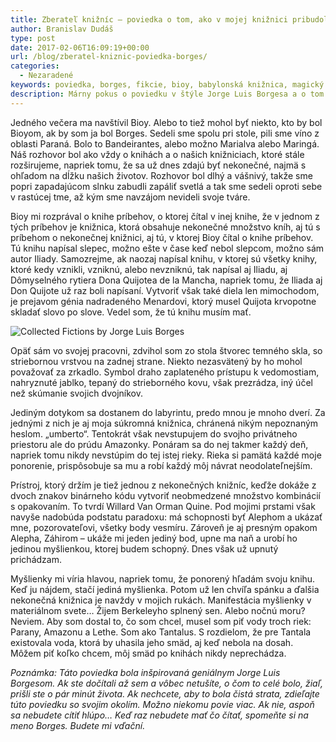 ```yaml
---
title: Zberateľ knižníc – poviedka o tom, ako v mojej knižnici pribudol Jorge Luis Borges
author: Branislav Dudáš
type: post
date: 2017-02-06T16:09:19+00:00
url: /blog/zberatel-kniznic-poviedka-borges/
categories:
  - Nezaradené
keywords: poviedka, borges, fikcie, bioy, babylonská knižnica, magický realizmus, knihy, zbierka
description: Márny pokus o poviedku v štýle Jorge Luis Borgesa a o tom ako sa snažím vybudovať si svoju súkromnú Babylonskú knižnicu.
---
```

Jedného večera ma navštívil Bioy. Alebo to tiež mohol byť niekto, kto by bol Bioyom, ak by som ja bol Borges. Sedeli sme spolu pri stole, pili sme víno z oblasti Paraná. Bolo to Bandeirantes, alebo možno Marialva alebo Maringá.<!--more--> Náš rozhovor bol ako vždy o knihách a o našich knižniciach, ktoré stále rozširujeme, napriek tomu, že sa už dnes zdajú byť nekonečné, najmä s ohľadom na dĺžku našich životov. Rozhovor bol dlhý a vášnivý, takže sme popri zapadajúcom slnku zabudli zapáliť svetlá a tak sme sedeli oproti sebe v rastúcej tme, až kým sme navzájom nevideli svoje tváre.

Bioy mi rozprával o knihe príbehov, o ktorej čítal v inej knihe, že v jednom z tých príbehov je knižnica, ktorá obsahuje nekonečné množstvo kníh, aj tú s príbehom o nekonečnej knižnici, aj tú, v ktorej Bioy čítal o knihe príbehov. Tú knihu napísal slepec, možno ešte v čase keď nebol slepcom, možno sám autor Iliady. Samozrejme, ak naozaj napísal knihu, v ktorej sú všetky knihy, ktoré kedy vznikli, vzniknú, alebo nevzniknú, tak napísal aj Iliadu, aj Dômyselného rytiera Dona Quijotea de la Mancha, napriek tomu, že Iliada aj Don Quijote už raz boli napísaní. Vytvoriť však také diela len mimochodom, je prejavom génia nadradeného Menardovi, ktorý musel Quijota krvopotne skladať slovo po slove. Vedel som, že tú knihu musím mať.

<img class="aligncenter size-full wp-image-281" src="https://i2.wp.com/www.branislavdudas.com/wp-content/uploads/2017/02/IMG_4641.jpg?resize=640%2C640&#038;ssl=1" alt="Collected Fictions by Jorge Luis Borges" srcset="https://i2.wp.com/www.branislavdudas.com/wp-content/uploads/2017/02/IMG_4641.jpg?w=2757&ssl=1 2757w, https://i2.wp.com/www.branislavdudas.com/wp-content/uploads/2017/02/IMG_4641.jpg?resize=150%2C150&ssl=1 150w, https://i2.wp.com/www.branislavdudas.com/wp-content/uploads/2017/02/IMG_4641.jpg?resize=300%2C300&ssl=1 300w, https://i2.wp.com/www.branislavdudas.com/wp-content/uploads/2017/02/IMG_4641.jpg?resize=768%2C768&ssl=1 768w, https://i2.wp.com/www.branislavdudas.com/wp-content/uploads/2017/02/IMG_4641.jpg?resize=1024%2C1024&ssl=1 1024w, https://i2.wp.com/www.branislavdudas.com/wp-content/uploads/2017/02/IMG_4641.jpg?w=1280&ssl=1 1280w, https://i2.wp.com/www.branislavdudas.com/wp-content/uploads/2017/02/IMG_4641.jpg?w=1920&ssl=1 1920w" sizes="(max-width: 640px) 100vw, 640px" data-recalc-dims="1" />

Opäť sám vo svojej pracovni, zdvihol som zo stola štvorec temného skla, so striebornou vrstvou na zadnej strane. Niekto nezasvätený by ho mohol považovať za zrkadlo. Symbol draho zaplateného prístupu k vedomostiam, nahryznuté jablko, tepaný do strieborného kovu, však prezrádza, iný účel než skúmanie svojich dvojníkov.

Jediným dotykom sa dostanem do labyrintu, predo mnou je mnoho dverí. Za jednými z nich je aj moja súkromná knižnica, chránená nikým nepoznaným heslom. „umberto“. Tentokrát však nevstupujem do svojho privátneho priestoru ale do prúdu Amazonky. Ponáram sa do nej takmer každý deň, napriek tomu nikdy nevstúpim do tej istej rieky. Rieka si pamätá každé moje ponorenie, prispôsobuje sa mu a robí každý môj návrat neodolateľnejším.

Prístroj, ktorý držím je tiež jednou z nekonečných knižníc, keďže dokáže z dvoch znakov binárneho kódu vytvoriť neobmedzené množstvo kombinácií s opakovaním. To tvrdí Willard Van Orman Quine. Pod mojimi prstami však navyše nadobúda podstatu paradoxu: má schopnosti byť Alephom a ukázať mne, pozorovateľovi, všetky body vesmíru. Zároveň je aj presným opakom Alepha, Záhirom &#8211; ukáže mi jeden jediný bod, upne ma naň a urobí ho jedinou myšlienkou, ktorej budem schopný. Dnes však už upnutý prichádzam.

Myšlienky mi víria hlavou, napriek tomu, že ponorený hľadám svoju knihu. Keď ju nájdem, stačí jediná myšlienka. Potom už len chvíľa spánku a ďalšia nekonečná knižnica je navždy v mojich rukách. Manifestácia myšlienky v materiálnom svete&#8230; Žijem Berkeleyho splnený sen. Alebo nočnú moru? Neviem. Aby som dostal to, čo som chcel, musel som piť vody troch riek: Parany, Amazonu a Lethe. Som ako Tantalus. S rozdielom, že pre Tantala existovala voda, ktorá by uhasila jeho smäd, aj keď nebola na dosah. Môžem piť koľko chcem, môj smäd po knihách nikdy neprechádza.

_Poznámka: Táto poviedka bola inšpirovaná geniálnym Jorge Luis Borgesom. Ak ste dočítali až sem a vôbec netušíte, o čom to celé bolo, žiaľ, prišli ste o pár minút života. Ak nechcete, aby to bola čistá strata, zdieľajte túto poviedku so svojim okolím. Možno niekomu povie viac. Ak nie, aspoň sa nebudete cítiť hlúpo&#8230; Keď raz nebudete mať čo čítať, spomeňte si na meno Borges. Budete mi vďační._